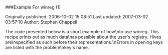 ###Example For winreg (1)

Originally published: 2006-10-02 15:08:51
Last updated: 2007-03-02 03:57:10
Author: Stephen Chappell

The code presented below is a short example of how\nto use winreg. This recipe prints out as much data\nas possible about the user's registry. Hives are\nspecified as such before their representations.\nErrors in opening keys are listed with the problem\nkey's name.